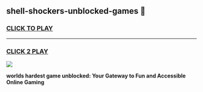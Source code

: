 
## shell-shockers-unblocked-games 👋
<h3>
<a href="https://premium.freeplayer.one?title=shell-shockers-unblocked-games&ref=14F">CLICK TO PLAY</a></h3>
<hr>

<h3>
<a href="https://premium.freeplayer.one?title=shell-shockers-unblocked-games&ref=14F">CLICK 2 PLAY</a>
  
</h3>

<a href="https://premium.freeplayer.one?title=shell-shockers-unblocked-games&ref=12F/"><img src="https://clearcache.store/games.png"></a>


**worlds hardest game unblocked: Your Gateway to Fun and Accessible Online Gaming**
